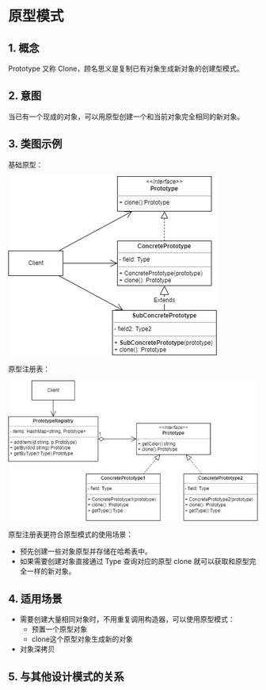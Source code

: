 # 原型模式
## 1. 概念
Prototype 又称 Clone，顾名思义是复制已有对象生成新对象的创建型模式。

## 2. 意图
当已有一个现成的对象，可以用原型创建一个和当前对象完全相同的新对象。

## 3. 类图示例
基础原型：

![prototype](../../resource/design_pattern/prototype.drawio.png)

原型注册表：

![registryprototype](../../resource/design_pattern/prototyperegistry.drawio.png)

原型注册表更符合原型模式的使用场景：
* 预先创建一些对象原型并存储在哈希表中。
* 如果需要创建对象直接通过 Type 查询对应的原型 clone 就可以获取和原型完全一样的新对象。

## 4. 适用场景
* 需要创建大量相同对象时，不用重复调用构造器，可以使用原型模式：
  * 预置一个原型对象
  * clone这个原型对象生成新的对象
* 对象深拷贝

## 5. 与其他设计模式的关系
